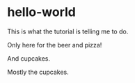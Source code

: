 hello-world
===========

This is what the tutorial is telling me to do.

Only here for the beer and pizza!

And cupcakes.

Mostly the cupcakes.
